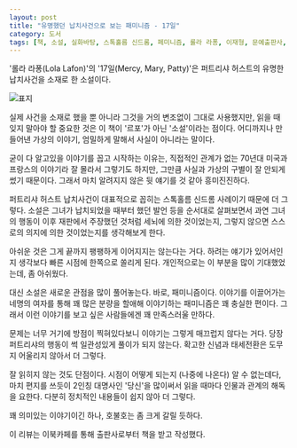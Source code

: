 ```yaml
---
layout: post
title: "유명했던 납치사건으로 보는 패미니즘 - 17일"
category: 도서
tags: [책, 소설, 실화바탕, 스톡홀름 신드롬, 페미니즘, 롤라 라퐁, 이재형, 문예출판사, 이북카페, 서평]
---
```


'롤라 라퐁(Lola Lafon)'의
'17일(Mercy, Mary, Patty)'은
퍼트리샤 허스트의 유명한 납치사건을 소재로 한 소설이다.

![표지](https://images2.imgbox.com/01/4f/qqSQfs6M_o.jpg)

실제 사건을 소재로 했을 뿐 아니라
그것을 거의 변조없이 그대로 사용했지만,
읽을 때 잊지 말아야 할 중요한 것은 이 책이 '르포'가 아닌 '소설'이라는 점이다.
어디까지나 만들어낸 가상의 이야기,
엄밀하게 말해서 사실이 아니라는 말이다.

굳이 다 알고있을 이야기를 꼽고 시작하는 이유는,
직접적인 관계가 없는 70년대 미국과 프랑스의 이야기라 잘 몰라서 그렇기도 하지만,
그만큼 사실과 가상의 구별이 잘 안되게 썼기 때문이다.
그래서 마치 알려지지 않은 뒷 얘기를 것 같아 흥미진진하다.

퍼트리샤 허스트 납치사건이 대표적으로 꼽히는 스톡홀름 신드롬 사례이기 때문에 더 그렇다.
소설은 그녀가 납치되었을 때부터 했던 발언 등을 순서대로 살펴보면서
과연 그녀의 행동이 이후 재판에서 주장했던 것처럼 세뇌에 의한 것이었는지,
그렇지 않으면 스스로의 의지에 의한 것이었는지를 생각해보게 한다.

아쉬운 것은 그게 끝까지 팽팽하게 이어지지는 않는다는 거다.
하려는 얘기가 있어서인지 생각보다 빠른 시점에 한쪽으로 쏠리게 된다.
개인적으로는 이 부분을 많이 기대했었는데, 좀 아쉬웠다.

대신 소설은 새로운 관점을 많이 풀어놓는다.
바로, 패미니즘이다.
이야기를 이끌어가는 네명의 여자를 통해 꽤 많은 분량을 할애해 이야기하는 패미니즘은 꽤 충실한 편이다.
그래서 이런 이야기를 보고 싶은 사람들에겐 꽤 만족스러울 만하다.

문제는 너무 거기에 방점이 찍혀있다보니 이야기는 그렇게 매끄럽지 않다는 거다.
당장 퍼트리샤의 행동이 썩 일관성있게 풀이가 되지 않는다.
확고한 신념과 태세전환은 도무지 어울리지 않아서 더 그렇다.

잘 읽히지 않는 것도 단점이다.
시점이 어떻게 되는지 (나중에 나온다) 알 수 없는데다,
마치 편지를 쓰듯이 2인칭 대명사인 '당신'을 많이써서 읽을 때마다 인물과 관계의 해독을 요한다.
다분히 정치적인 내용들이 쉽지 않아 더 그렇다.

꽤 의미있는 이야기이긴 하나, 호불호는 좀 크게 갈릴 듯하다.



<div class="im im-info">
이 리뷰는 이북카페를 통해 출판사로부터 책을 받고 작성했다.
</div>
